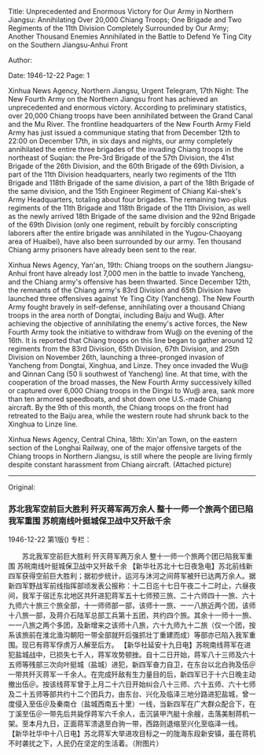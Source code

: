 Title: Unprecedented and Enormous Victory for Our Army in Northern Jiangsu: Annihilating Over 20,000 Chiang Troops; One Brigade and Two Regiments of the 11th Division Completely Surrounded by Our Army; Another Thousand Enemies Annihilated in the Battle to Defend Ye Ting City on the Southern Jiangsu-Anhui Front

Author:

Date: 1946-12-22
Page: 1

Xinhua News Agency, Northern Jiangsu, Urgent Telegram, 17th Night: The New Fourth Army on the Northern Jiangsu front has achieved an unprecedented and enormous victory. According to preliminary statistics, over 20,000 Chiang troops have been annihilated between the Grand Canal and the Mu River. The frontline headquarters of the New Fourth Army Field Army has just issued a communique stating that from December 12th to 22:00 on December 17th, in six days and nights, our army completely annihilated the entire three brigades of the invading Chiang troops in the northeast of Suqian: the Pre-3rd Brigade of the 57th Division, the 41st Brigade of the 26th Division, and the 60th Brigade of the 69th Division, a part of the 11th Division headquarters, nearly two regiments of the 11th Brigade and 118th Brigade of the same division, a part of the 18th Brigade of the same division, and the 15th Engineer Regiment of Chiang Kai-shek's Army Headquarters, totaling about four brigades. The remaining two-plus regiments of the 11th Brigade and 118th Brigade of the 11th Division, as well as the newly arrived 18th Brigade of the same division and the 92nd Brigade of the 69th Division (only one regiment, rebuilt by forcibly conscripting laborers after the entire brigade was annihilated in the Yugou-Chaoyang area of Huaibei), have also been surrounded by our army. Ten thousand Chiang army prisoners have already been sent to the rear.

Xinhua News Agency, Yan'an, 19th: Chiang troops on the southern Jiangsu-Anhui front have already lost 7,000 men in the battle to invade Yancheng, and the Chiang army's offensive has been thwarted. Since December 12th, the remnants of the Chiang army's 83rd Division and 65th Division have launched three offensives against Ye Ting City (Yancheng). The New Fourth Army fought bravely in self-defense, annihilating over a thousand Chiang troops in the area north of Dongtai, including Baiju and Wu@. After achieving the objective of annihilating the enemy's active forces, the New Fourth Army took the initiative to withdraw from Wu@ on the evening of the 16th. It is reported that Chiang troops on this line began to gather around 12 regiments from the 83rd Division, 65th Division, 67th Division, and 25th Division on November 26th, launching a three-pronged invasion of Yancheng from Dongtai, Xinghua, and Linze. They once invaded the Wu@ and Qinnan Cang (50 li southwest of Yancheng) line. At that time, with the cooperation of the broad masses, the New Fourth Army successively killed or captured over 6,000 Chiang troops in the Dingxi to Wu@ area, sank more than ten armored speedboats, and shot down one U.S.-made Chiang aircraft. By the 9th of this month, the Chiang troops on the front had retreated to the Baiju area, while the western route had shrunk back to the Xinghua to Linze line.

Xinhua News Agency, Central China, 18th: Xin'an Town, on the eastern section of the Longhai Railway, one of the major offensive targets of the Chiang troops in Northern Jiangsu, is still where the people are living firmly despite constant harassment from Chiang aircraft. (Attached picture)



<hr /> 

Original: 


### 苏北我军空前巨大胜利  歼灭蒋军两万余人  整十一师一个旅两个团已陷我军重围  苏皖南线叶挺城保卫战中又歼敌千余

1946-12-22
第1版()
专栏：

　　苏北我军空前巨大胜利
    歼灭蒋军两万余人
    整十一师一个旅两个团已陷我军重围
    苏皖南线叶挺城保卫战中又歼敌千余
    【新华社苏北十七日夜急电】苏北前线新四军获得空前巨大胜利；据初步统计，运河与沐河之间蒋军被歼已达两万余人。据新四军野战军前线指挥部顷发表公报称：十二日迄十七日午夜二十二时止，六昼夜间，我军于宿迁东北地区共歼进犯蒋军五十七师预三旅、二十六师四十一旅、六十九师六十旅三个旅全部，十一师师部一部，该师十一旅、一一八旅近两个团，该师十八旅一部，及蒋介石陆军总部工兵第十五团，共约四个旅。其余十一师十一旅、一一八旅之两个多团，及新增来之该师十八旅，六十九师九十二旅（仅一个团，按系该旅前在淮北渔沟朝阳一带全部就歼后强抓壮丁重建而成）等部亦已陷入我军重围。现已有蒋军俘虏万人解至后方。
    【新华社延安十九日电】苏皖南线蒋军在进犯盐城战中，已损失七千人，蒋军攻势顿挫。自十二日开始，蒋军八十三师及六十五师等残部三次向叶挺城（盐城）进犯，新四军奋力自卫，在东台以北白驹及伍＠一带共歼灭蒋军一千余人。在完成歼敌有生力量目的后，新四军已于十六日晚主动撤出伍＠。按该线蒋军曾于上月二十六日开始纠合八十三师、六十五师、六十七师及二十五师等部共约十二个团兵力，由东台、兴化及临泽三地分路进犯盐城，曾一度侵入至伍＠及秦南仓（盐城西南五十里）一线，当新四军在广大群众配合下，在丁溪至伍＠一带先后共毙俘蒋军六千余人，击沉装甲汽艇十余艘，击落美制蒋机一架。至本月九日，正面蒋军溃退至白驹一带，西路则退缩至兴化至临泽一线。
    【新华社华中十八日电】苏北蒋军大举进攻目标之一的陇海东段新安镇，虽在蒋机不时袭扰之下，人民仍在坚定的生活着。（附图片）
